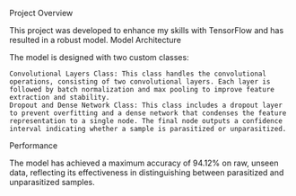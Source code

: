 Project Overview

This project was developed to enhance my skills with TensorFlow and has resulted in a robust model.
Model Architecture

The model is designed with two custom classes:

    Convolutional Layers Class: This class handles the convolutional operations, consisting of two convolutional layers. Each layer is followed by batch normalization and max pooling to improve feature extraction and stability.
    Dropout and Dense Network Class: This class includes a dropout layer to prevent overfitting and a dense network that condenses the feature representation to a single node. The final node outputs a confidence interval indicating whether a sample is parasitized or unparasitized.

Performance

The model has achieved a maximum accuracy of 94.12% on raw, unseen data, reflecting its effectiveness in distinguishing between parasitized and unparasitized samples.
